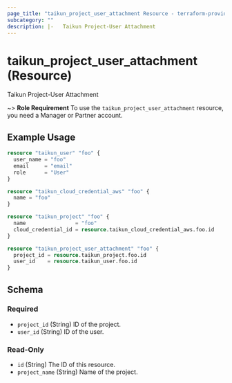 ```yaml
---
page_title: "taikun_project_user_attachment Resource - terraform-provider-taikun"
subcategory: ""
description: |-   Taikun Project-User Attachment
---
```


# taikun_project_user_attachment (Resource)

Taikun Project-User Attachment

~> **Role Requirement** To use the `taikun_project_user_attachment` resource, you need a Manager or Partner account.

## Example Usage

```terraform
resource "taikun_user" "foo" {
  user_name = "foo"
  email     = "email"
  role      = "User"
}

resource "taikun_cloud_credential_aws" "foo" {
  name = "foo"
}

resource "taikun_project" "foo" {
  name                = "foo"
  cloud_credential_id = resource.taikun_cloud_credential_aws.foo.id
}

resource "taikun_project_user_attachment" "foo" {
  project_id = resource.taikun_project.foo.id
  user_id    = resource.taikun_user.foo.id
}
```

<!-- schema generated by tfplugindocs -->
## Schema

### Required

- `project_id` (String) ID of the project.
- `user_id` (String) ID of the user.

### Read-Only

- `id` (String) The ID of this resource.
- `project_name` (String) Name of the project.

